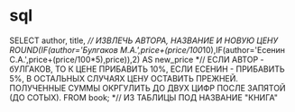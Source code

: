 # sql
SELECT author, title, *// ИЗВЛЕЧЬ АВТОРА, НАЗВАНИЕ И НОВУЮ ЦЕНУ
ROUND(IF(author='Булгаков М.А.',price+(price/100*10),IF(author='Есенин С.А.',price+(price/100*5),price)),2) AS new_price *// ЕСЛИ АВТОР - бУЛГАКОВ, ТО К ЦЕНЕ ПРИБАВИТЬ 10%, ЕСЛИ ЕСЕНИН - ПРИБАВИТЬ 5%, В ОСТАЛЬНЫХ СЛУЧАЯХ ЦЕНУ ОСТАВИТЬ ПРЕЖНЕЙ. ПОЛУЧЕННЫЕ СУММЫ ОКРГУЛИТЬ ДО ДВУХ ЦИФР ПОСЛЕ ЗАПЯТОЙ (ДО СОТЫХ).
FROM book; *// ИЗ ТАБЛИЦЫ ПОД НАЗВАНИЕ "КНИГА"
